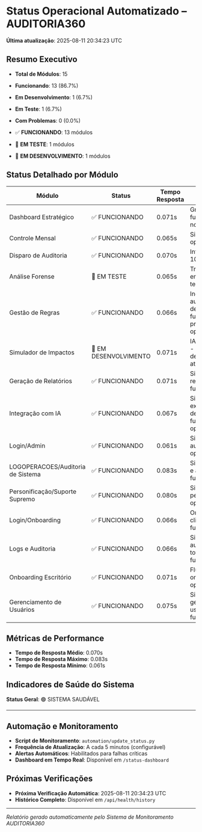 # Status Operacional Automatizado – AUDITORIA360

**Última atualização**: 2025-08-11 20:34:23 UTC

## Resumo Executivo

- **Total de Módulos**: 15
- **Funcionando**: 13 (86.7%)
- **Em Desenvolvimento**: 1 (6.7%)
- **Em Teste**: 1 (6.7%)
- **Com Problemas**: 0 (0.0%)

- ✅ **FUNCIONANDO**: 13 módulos
- 🧪 **EM TESTE**: 1 módulos
- 🚧 **EM DESENVOLVIMENTO**: 1 módulos

## Status Detalhado por Módulo

| Módulo | Status | Tempo Resposta | Detalhes | Última Verificação |
|--------|--------|----------------|----------|--------------------|
| Dashboard Estratégico | ✅ FUNCIONANDO | 0.071s | Gráficos de IA funcionando normalmente | 20:34:22 |
| Controle Mensal | ✅ FUNCIONANDO | 0.065s | Sistema operacional | 20:34:22 |
| Disparo de Auditoria | ✅ FUNCIONANDO | 0.070s | Integração IA: 100% | 20:34:22 |
| Análise Forense | 🧪 EM TESTE | 0.065s | Trilha cognitiva em fase de testes | 20:34:22 |
| Gestão de Regras | ✅ FUNCIONANDO | 0.066s | Ingestão automática em desenvolvimento, funcionalidades principais operacionais | 20:34:22 |
| Simulador de Impactos | 🚧 EM DESENVOLVIMENTO | 0.071s | IA em integração - módulo em desenvolvimento ativo | 20:34:22 |
| Geração de Relatórios | ✅ FUNCIONANDO | 0.071s | Sistema de relatórios funcionando | 20:34:23 |
| Integração com IA | ✅ FUNCIONANDO | 0.067s | Simulador em expansão, demais funcionalidades operacionais | 20:34:23 |
| Login/Admin | ✅ FUNCIONANDO | 0.061s | Sistema de autenticação operacional | 20:34:23 |
| LOGOPERACOES/Auditoria de Sistema | ✅ FUNCIONANDO | 0.083s | Sistema de logs e auditoria funcionando | 20:34:23 |
| Personificação/Suporte Supremo | ✅ FUNCIONANDO | 0.080s | Sistema de personificação operacional | 20:34:23 |
| Login/Onboarding | ✅ FUNCIONANDO | 0.066s | Onboarding de clientes funcionando | 20:34:23 |
| Logs e Auditoria | ✅ FUNCIONANDO | 0.066s | Sistema de auditoria totalmente funcional | 20:34:23 |
| Onboarding Escritório | ✅ FUNCIONANDO | 0.071s | Fluxos de onboarding operacionais | 20:34:23 |
| Gerenciamento de Usuários | ✅ FUNCIONANDO | 0.075s | Sistema de gestão de usuários funcionando | 20:34:23 |

## Métricas de Performance

- **Tempo de Resposta Médio**: 0.070s
- **Tempo de Resposta Máximo**: 0.083s  
- **Tempo de Resposta Mínimo**: 0.061s

## Indicadores de Saúde do Sistema

**Status Geral**: 🟢 SISTEMA SAUDÁVEL


---

## Automação e Monitoramento

- **Script de Monitoramento**: `automation/update_status.py`
- **Frequência de Atualização**: A cada 5 minutos (configurável)
- **Alertas Automáticos**: Habilitados para falhas críticas
- **Dashboard em Tempo Real**: Disponível em `/status-dashboard`

## Próximas Verificações

- **Próxima Verificação Automática**: 2025-08-11 20:34:23 UTC
- **Histórico Completo**: Disponível em `/api/health/history`

---

*Relatório gerado automaticamente pelo Sistema de Monitoramento AUDITORIA360*
